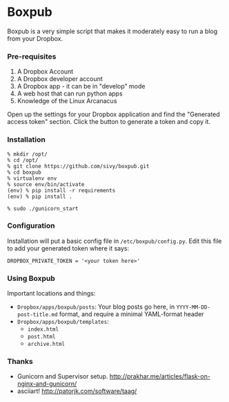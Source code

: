 # Boxpub

Boxpub is a very simple script that makes it moderately easy to run a blog from your Dropbox.

### Pre-requisites

1. A Dropbox Account
2. A Dropbox developer account
3. A Dropbox app - it can be in "develop" mode
4. A web host that can run python apps
5. Knowledge of the Linux Arcanacus

Open up the settings for your Dropbox application and find the "Generated access token" section. Click the button to generate a token and copy it.

### Installation

    % mkdir /opt/
    % cd /opt/
    % git clone https://github.com/sivy/boxpub.git
    % cd boxpub
    % virtualenv env
    % source env/bin/activate
    (env) % pip install -r requirements
    (env) % pip install .

    % sudo ./gunicorn_start

### Configuration

Installation will put a basic config file in `/etc/boxpub/config.py`. Edit this file to add your generated token where it says:

    DROPBOX_PRIVATE_TOKEN = '<your token here>'

### Using Boxpub

Important locations and things:

* `Dropbox/apps/boxpub/posts`: Your blog posts go here, in `YYYY-MM-DD-post-title.md` format, and require a minimal YAML-format header
* `Dropbox/apps/boxpub/templates`:
    - `index.html`
    - `post.html`
    - `archive.html`



### Thanks

* Gunicorn and Supervisor setup. <http://prakhar.me/articles/flask-on-nginx-and-gunicorn/>
* asciiart! <http://patorjk.com/software/taag/>